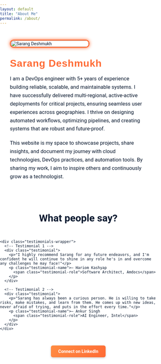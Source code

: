 ```yaml
---
layout: default
title: "About Me"
permalink: /about/
---
```


<div class="about-page">

  <!-- Photo -->
  <div class="about-photo">
    <img src="{{ '/assets/images/photo.png' | relative_url }}" alt="Sarang Deshmukh">
  </div>

  <!-- Bio -->
  <div class="about-bio">
    <h2>Sarang Deshmukh</h2>
    <p>
      I am a DevOps engineer with 5+ years of experience building reliable, scalable, and maintainable systems. I have successfully delivered multi-regional, active-active deployments for critical projects, ensuring seamless user experiences across geographies. I thrive on designing automated workflows, optimizing pipelines, and creating systems that are robust and future-proof.
    </p>
    <p>
      This website is my space to showcase projects, share insights, and document my journey with cloud technologies, DevOps practices, and automation tools. By sharing my work, I aim to inspire others and continuously grow as a technologist.
    </p>
  </div>
</div>



<!-- ================== Testimonials Section ================== -->
<section class="testimonials-section">
  <div class="container">
    <h2 class="testimonials-heading">What people say?</h2>

    <div class="testimonials-wrapper">
      <!-- Testimonial 1 -->
      <div class="testimonial">
        <p>"I highly recommend Sarang for any future endeavors, and I'm confident he will continue to shine in any role he's in and overcome any challenges he may face!"</p>
        <p class="testimonial-name">– Hariom Kashyap
          <span class="testimonial-role">Software Architect, Amdocs</span>
        </p>
      </div>

      <!-- Testimonial 2 -->
      <div class="testimonial">
        <p>"Sarang has always been a curious person. He is willing to take risks, make mistakes, and learn from them. He comes up with new ideas, never afraid of trying, and puts in the effort every time."</p>
        <p class="testimonial-name">– Ankur Singh
          <span class="testimonial-role">AI Engineer, Intel</span>
        </p>
      </div>
    </div>
  </div>
</section>

<!-- LinkedIn Button Section -->
<div class="linkedin-section">
  <a href="https://www.linkedin.com/in/sarang-deshmukh-125197182/" class="linkedin-btn">Connect on LinkedIn</a>
</div>

<style>
/* ================== FORCE FULL PAGE BACKGROUND ================== */
html, body {
  background-color: #FFFFFF !important;  /* white page background */
  color: #0A192F !important;            /* dark text */
  margin: 0 !important;
  padding: 0 !important;
  font-family: 'Roboto', sans-serif !important;
  box-sizing: border-box !important;
}

/* ================== ABOUT PAGE ================== */
.about-page {
  display: flex !important;
  flex-wrap: wrap !important;
  align-items: center !important;
  gap: 2rem !important;
  padding: 2rem !important;
  background: #FFFFFF !important;
  color: #0A192F !important;
}

/* Photo */
.about-photo {
  flex: 0 0 250px !important;
}
.about-photo img {
  width: 100% !important;
  border-radius: 12px !important;
  box-shadow: 0 0 12px #FF6B35 !important;  /* orange glow */
  border: 3px solid #FF6B35 !important;     /* orange border */
  transition: transform 0.3s ease, box-shadow 0.3s ease !important;
}


/* Bio */
.about-bio {
  flex: 1 1 500px !important;
  font-size: 1.05rem !important;
}
.about-bio h2 {
  font-family: 'Rubik', sans-serif !important;
  font-size: 2rem !important;
  color: #FF6B35 !important; /* orange name */
  margin: 0 0 0.5rem !important;
  letter-spacing: 1px !important;
}
.about-bio p {
  line-height: 1.6 !important;
  margin-bottom: 1.2rem !important;
  color: #0A192F !important;
}
.about-bio a {
  color: #FFFFFF !important;
  text-decoration: none !important;
  font-weight: 500 !important;
  border-radius: 6px !important;
  background: linear-gradient(135deg, #FF8C42 0%, #FF6B35 100%) !important; /* subtle orange gradient */
  padding: 0.6rem 1.2rem !important;
  display: inline-block !important;
  transition: background-color 0.3s ease !important;
  box-shadow: 0 2px 6px rgba(0,0,0,0.2) !important;
}
.about-bio a:hover {
  background: linear-gradient(135deg, #FF6B35 0%, #FF8C42 100%) !important;
}

/* LinkedIn Button */
.linkedin-section {
  text-align: center !important;
  margin: 2rem 0 !important;
}
.linkedin-section .linkedin-btn {
  color: #FFFFFF !important;
  text-decoration: none !important;
  font-weight: 600 !important;
  border-radius: 6px !important;
  background: linear-gradient(135deg, #FF8C42 0%, #FF6B35 100%) !important;
  padding: 0.7rem 1.5rem !important;
  display: inline-block !important;
  transition: background-color 0.3s ease !important;
  box-shadow: 0 2px 6px rgba(0,0,0,0.2) !important;
}
.linkedin-section .linkedin-btn:hover {
  background: linear-gradient(135deg, #FF6B35 0%, #FF8C42 100%) !important;
}

/* ================== TESTIMONIALS ================== */
.testimonials-section {
  background-color: #FFFFFF !important; /* white outer background */
  padding: 30px 0 1px 0 !important;
}

.testimonials-heading {
  color: #0A192F !important;
  font-size: 2rem !important;
  text-align: center !important;
  margin: 20px 0 50px 0 !important;
}

.testimonials-wrapper {
  display: flex !important;
  gap: 25px !important;
  flex-wrap: wrap !important;
  justify-content: center !important;
  padding: 0 20px !important;
  margin-bottom: 60px !important;
}

.testimonial {
  background-color: #0E4C5F !important; /* teal inner box */
  color: #EFF6FF !important;
  border-radius: 12px !important;
  padding: 30px 25px !important;
  box-shadow: 0 4px 15px rgba(0,0,0,0.3) !important;
  flex: 1 1 300px !important;
  max-width: 450px !important;
  margin: 0 auto !important;
  transition: transform 0.3s ease, box-shadow 0.3s ease !important;
  border: 2px solid rgba(100,255,218,0.1) !important;
  position: relative !important;
  overflow: hidden !important;
}
.testimonial::before {
  content: "" !important;
  position: absolute !important;
  top: 0 !important;
  left: 0 !important;
  width: 100% !important;
  height: 100% !important;
  background: linear-gradient(145deg, rgba(100,255,218,0.05), rgba(255,255,255,0.02)) !important;
  opacity: 0.4 !important;
  pointer-events: none !important;
}

.testimonial:hover {
  transform: translateY(-5px) !important;
  box-shadow: 0 8px 25px rgba(0,0,0,0.5) !important, 0 0 10px rgba(100,255,218,0.15) !important;
}

.testimonial-name {
  font-weight: bold !important;
  color: #64FFDA !important;
  margin-top: 10px !important;
}
.testimonial-role {
  display: block !important;
  font-style: italic !important;
  color: #4DA1A9 !important;
  margin-top: 3px !important;
}

/* ================== RESPONSIVE ================== */
@media (max-width: 768px) {
  .about-page { flex-direction: column !important; align-items: flex-start !important; }
  .about-photo { flex: 0 0 150px !important; margin-bottom: 1.5rem !important; }
  .about-bio { text-align: left !important; }
  .testimonials-wrapper { flex-direction: column !important; gap: 20px !important; }
  .testimonial { max-width: 90% !important; padding: 20px !important; margin: 0 auto !important; }
}

@media (max-width: 480px) {
  .testimonials-wrapper { width: 100% !important; padding: 0 12px !important; }
  .testimonial { width: calc(100% - 20px) !important; padding: 12px 14px !important; margin-bottom: 16px !important; text-align: left !important; }
}
</style>
